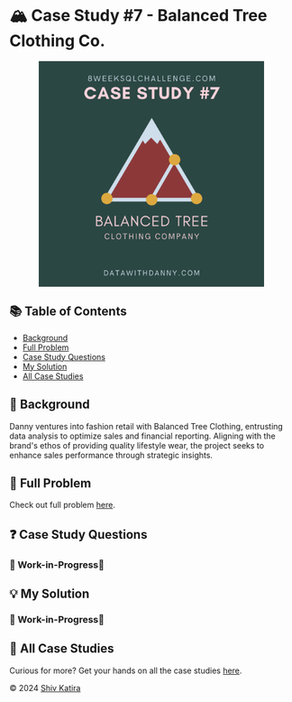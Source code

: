 # 🏔️ Case Study #7 - Balanced Tree Clothing Co.
<p align="center">
<img src="../img/7.png" align="center" width="400" height="400" >

## 📚 Table of Contents
* [Background](#📌-background)
* [Full Problem](#🧩-full-problem)
* [Case Study Questions](#❓-case-study-questions)
* [My Solution](#💡-my-solution)
* [All Case Studies](#🏡-all-case-studies)

## 📌 Background

Danny ventures into fashion retail with Balanced Tree Clothing, entrusting data analysis to optimize sales and financial reporting. Aligning with the brand's ethos of providing quality lifestyle wear, the project seeks to enhance sales performance through strategic insights.

## 🧩 Full Problem

Check out full problem [here](https://8weeksqlchallenge.com/case-study-7/).

## ❓ Case Study Questions

### 🚧 Work-in-Progress🚧

## 💡 My Solution

### 🚧 Work-in-Progress🚧

## 🏡 All Case Studies

Curious for more? Get your hands on all the case studies [here](../README.md).

© 2024 [Shiv Katira](https://github.com/shivkatira)